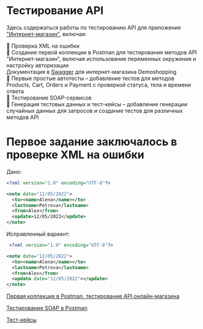 # Тестирование API

Здесь содержаться работы по тестированию API для приложения ["Интернет-магазин"](https://qa.demoshopping.ru/), включая:

🔹 Проверка XML на ошибки<br>
🔹 Создание первой коллекции в Postman для тестирования методов API "Интернет-магазин", включая использование переменных окружения и настройку авторизации<br>
   Документация в [Swagger](https://qa.demoshopping.ru/api-docs/#/) для интернет-магазина Demoshopping<br>
🔹 Первые простые автотесты – добавление тестов для методов Products, Cart, Orders и Payment с проверкой статуса, тела и времени ответа<br>
🔹 Тестирование SOAP-сервисов<br>
🔹 Генерация тестовых данных и тест-кейсы – добавление генерации случайных данных для запросов и создание тестов для различных методов API<br>

# Первое задание заключалось в проверке XML на ошибки

Дано:
```xml
<?xml version="1.0" encoding="UTF-8"?>

<note date="12/05/2022">
  <to><name>Alena</name></to>
  <lastname>Petrova</lastname>
  <from>Alex</from>
  <update>12/05/2022</update>
</note>
```
Исправленный вариант:
```xml
 <?xml version="1.0" encoding="UTF-8"?>

<note date="12/05/2022">
  <to><name>Alena</name></to>
  <lastname>Petrova</lastname>
  <from>Alex</from>
  <update date="12/05/2022"></update>
</note>
```


[Первая коллекция в Рostman, тестирование API онлайн-магазина](https://www.postman.com/sartr/workspace/qademoshopping/collection/40972255-de278550-caf5-48ab-affe-9fa383882124?action=share&creator=40972255&active-environment=40972255-a3ee1a91-cdca-4e6b-ac56-d69b6ff1f65d)

[Тестирование SOAP в Postman](https://www.postman.com/sartr/workspace/soap-country-info-service/collection/40972255-9d82bc7a-b179-4889-9f80-a4743c84b7a9?action=share&creator=40972255)

[Тест-кейсы](https://github.com/padvoiskaya/API/commit/dbc5396ebdea9835f5da304368180b4156799d9d#diff-885b3a96a8c2b344356536af397c2d315ec3f803951fa01b974bb55521fa7665)

